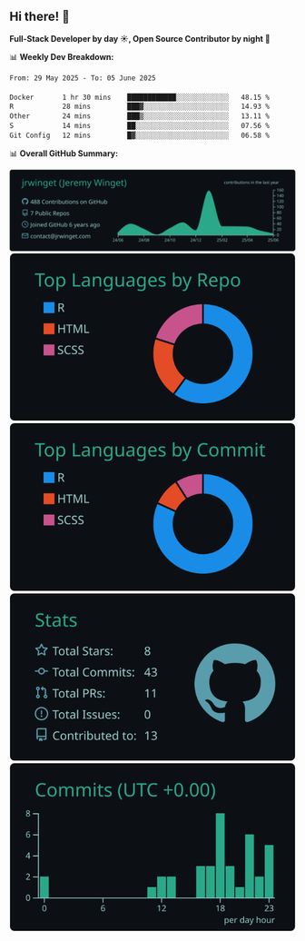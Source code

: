 ## Hi there! 👋

**Full-Stack Developer by day ☀️, Open Source Contributor by night 🌙**

📊 **Weekly Dev Breakdown:**
<!--START_SECTION:waka-->

```txt
From: 29 May 2025 - To: 05 June 2025

Docker       1 hr 30 mins    ████████████░░░░░░░░░░░░░   48.15 %
R            28 mins         ███▓░░░░░░░░░░░░░░░░░░░░░   14.93 %
Other        24 mins         ███▒░░░░░░░░░░░░░░░░░░░░░   13.11 %
S            14 mins         ██░░░░░░░░░░░░░░░░░░░░░░░   07.56 %
Git Config   12 mins         █▓░░░░░░░░░░░░░░░░░░░░░░░   06.58 %
```

<!--END_SECTION:waka-->

📊 **Overall GitHub Summary:**

[![](https://raw.githubusercontent.com/jrwinget/jrwinget/main/profile-summary-card-output/gotham/0-profile-details.svg)](https://github.com/vn7n24fzkq/github-profile-summary-cards)
[![](https://raw.githubusercontent.com/jrwinget/jrwinget/main/profile-summary-card-output/gotham/1-repos-per-language.svg)](https://github.com/vn7n24fzkq/github-profile-summary-cards) [![](https://raw.githubusercontent.com/jrwinget/jrwinget/main/profile-summary-card-output/gotham/2-most-commit-language.svg)](https://github.com/vn7n24fzkq/github-profile-summary-cards)
[![](https://raw.githubusercontent.com/jrwinget/jrwinget/main/profile-summary-card-output/gotham/3-stats.svg)](https://github.com/vn7n24fzkq/github-profile-summary-cards) [![](https://raw.githubusercontent.com/jrwinget/jrwinget/main/profile-summary-card-output/gotham/4-productive-time.svg)](https://github.com/vn7n24fzkq/github-profile-summary-cards)
